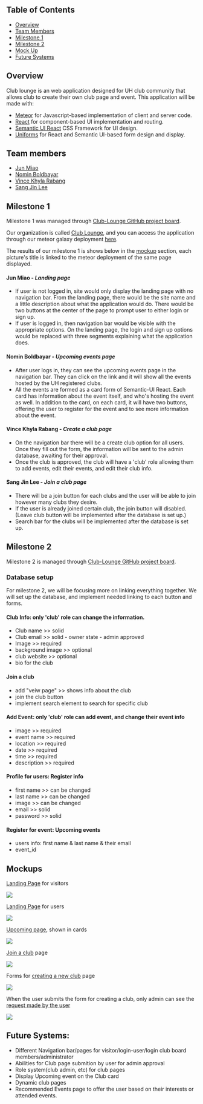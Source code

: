 ## Table of Contents
* [Overview](#overview)
* [Team Members](#team-members)
* [Milestone 1](#milestone-1)
* [Milestone 2](#milestone-2)
* [Mock Up](#mockups)
* [Future Systems](#future-systems)

## Overview
Club lounge is an web application designed for UH club community that allows club to create their own club page and event.
This application will be made with:

* [Meteor](https://www.meteor.com/) for Javascript-based implementation of client and server code.
* [React](https://reactjs.org/) for component-based UI implementation and routing.
* [Semantic UI React](https://react.semantic-ui.com/) CSS Framework for UI design.
* [Uniforms](https://uniforms.tools/) for React and Semantic UI-based form design and display.

## Team members
* [Jun Miao](https://junm1ao.github.io/)
* [Nomin Boldbayar](https://nominbold.github.io/)
* [Vince Khyla Rabang](https://vrabang.github.io/)
* [Sang Jin Lee](https://sangjinlee808.github.io/)

## Milestone 1

Milestone 1 was managed through [Club-Lounge GitHub project board](https://github.com/club-lounge/club-lounge/projects/2).

Our organization is called [Club Lounge](https://github.com/club-lounge), and you can access the application through our
meteor galaxy deployment [here](http://clublounge.meteorapp.com/).

The results of our milestone 1 is shows below in the [mockup](#mockups) section, each picture's title is linked to the meteor deployment
of the same page displayed. 

#### Jun Miao - *Landing page*
* If user is not logged in, site would only display the landing page with no navigation bar. From the landing page, there would be the site name and a little description about what the application would do. There would be two buttons at the center of the page to prompt user to either login or sign up.
* If user is logged in, then navigation bar would be visible with the appropriate options. On the landing page, the login and sign up options would be replaced with three segments explaining what the application does.

#### Nomin Boldbayar - *Upcoming events page*
* After user logs in, they can see the upcoming events page in the navigation bar. They can click on the link and it will show 
all the events hosted by the UH registered clubs. 
* All the events are formed as a card form of Semantic-UI React. Each card has information about the event itself, and who's hosting 
the event as well. In addition to the card, on each card, it will have two buttons, offering the user to register for the event and 
to see more information about the event. 

#### Vince Khyla Rabang - *Create a club page*
* On the navigation bar there will be a create club option for all users. Once they fill out the form, the information will be sent
to the admin database, awaiting for their approval.
* Once the club is approved, the club will have a 'club' role allowing them to add events, edit their events, and edit their
club info. 

#### Sang Jin Lee - *Join a club page*
* There will be a join button for each clubs and the user will be able to join however many clubs they desire.
* If the user is already joined certain club, the join button will disabled. (Leave club button will be implemented after the database
is set up.)
* Search bar for the clubs will be implemented after the database is set up. 

## Milestone 2
Milestone 2 is managed through [Club-Lounge GitHub project board](https://github.com/club-lounge/club-lounge/projects/3).

### Database setup
For milestone 2, we will be focusing more on linking everything together. We will set up the database, and implement needed linking
to each button and forms.

#### Club Info: only 'club' role can change the information. 

- Club name >> solid
- Club email >> solid - owner state - admin approved
- Image >> required
- background image >> optional
- club website >> optional
- bio for the club

#### Join a club

- add "veiw page" >> shows info about the club
- join the club button
- implement search element to search for specific club

#### Add Event: only 'club' role can add event, and change their event info

- image >> required
- event name >> required
- location >> required
- date >> required
- time >> required
- description >> required

#### Profile for users: Register info

- first name >> can be changed
- last name >> can be changed
- image >> can be changed
- email >> solid
- password >> solid

#### Register for event: Upcoming events

- users info: first name & last name & their email
- event_id

## Mockups

[Landing Page](http://clublounge.meteorapp.com) for visitors

![](images/landing-page.PNG)

[Landing Page](http://clublounge.meteorapp.com/#/) for users

![](images/landing-signed-in.PNG)

[Upcoming page](http://clublounge.meteorapp.com/#/upcomingevents), shown in cards

![](images/upcoming-events.PNG)

[Join a club](http://clublounge.meteorapp.com/#/joinclub) page

![](images/join.PNG)

Forms for [creating a new club](http://clublounge.meteorapp.com/#/create) page

![](images/create.PNG)

When the user submits the form for creating a club, 
only admin can see the [request made by the user](http://clublounge.meteorapp.com/#/requests)

![](images/approve-admin.PNG)

## Future Systems:
* Different Navigation bar/pages for visitor/login-user/login club board members/administrator
* Abilities for Club page submition by user for admin approval
* Role system(club admin, etc) for club pages
* Display Upcoming event on the Club card
* Dynamic club pages
* Recommended Events page to offer the user based on their interests or attended events. 
